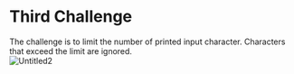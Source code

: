 # Third Challenge

The challenge is to limit the number of printed input character. Characters that exceed the limit are ignored.  
![Untitled2](https://user-images.githubusercontent.com/76240694/113793521-0eccb380-977b-11eb-994d-ae96a2d309d0.gif)  

